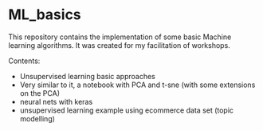 # ML_basics

This repository contains the implementation of some basic Machine learning algorithms. It was created for my facilitation of workshops. 

Contents:
- Unsupervised learning basic approaches
- Very similar to it, a notebook with PCA and t-sne (with some extensions on the PCA)
- neural nets with keras 
- unsupervised learning example using ecommerce data set (topic modelling)
